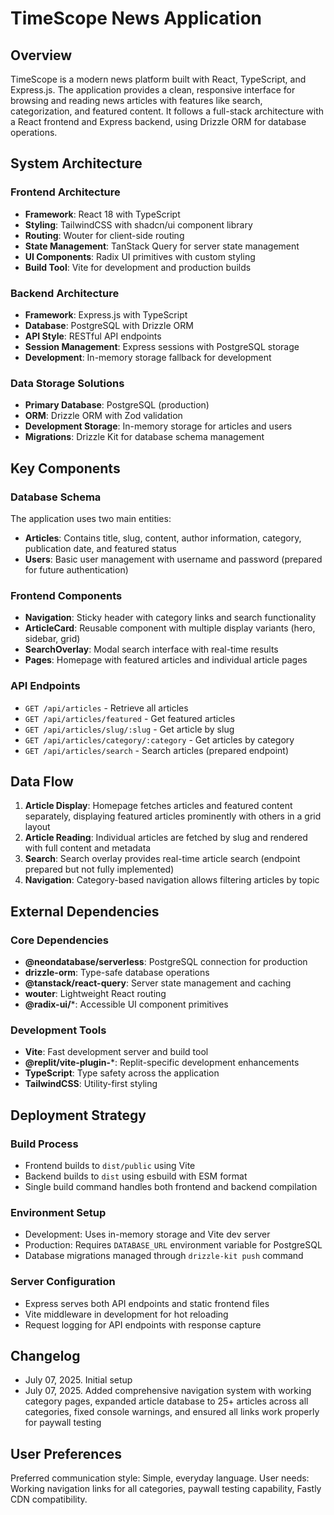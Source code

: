 # TimeScope News Application

## Overview

TimeScope is a modern news platform built with React, TypeScript, and Express.js. The application provides a clean, responsive interface for browsing and reading news articles with features like search, categorization, and featured content. It follows a full-stack architecture with a React frontend and Express backend, using Drizzle ORM for database operations.

## System Architecture

### Frontend Architecture
- **Framework**: React 18 with TypeScript
- **Styling**: TailwindCSS with shadcn/ui component library
- **Routing**: Wouter for client-side routing
- **State Management**: TanStack Query for server state management
- **UI Components**: Radix UI primitives with custom styling
- **Build Tool**: Vite for development and production builds

### Backend Architecture
- **Framework**: Express.js with TypeScript
- **Database**: PostgreSQL with Drizzle ORM
- **API Style**: RESTful API endpoints
- **Session Management**: Express sessions with PostgreSQL storage
- **Development**: In-memory storage fallback for development

### Data Storage Solutions
- **Primary Database**: PostgreSQL (production)
- **ORM**: Drizzle ORM with Zod validation
- **Development Storage**: In-memory storage for articles and users
- **Migrations**: Drizzle Kit for database schema management

## Key Components

### Database Schema
The application uses two main entities:
- **Articles**: Contains title, slug, content, author information, category, publication date, and featured status
- **Users**: Basic user management with username and password (prepared for future authentication)

### Frontend Components
- **Navigation**: Sticky header with category links and search functionality
- **ArticleCard**: Reusable component with multiple display variants (hero, sidebar, grid)
- **SearchOverlay**: Modal search interface with real-time results
- **Pages**: Homepage with featured articles and individual article pages

### API Endpoints
- `GET /api/articles` - Retrieve all articles
- `GET /api/articles/featured` - Get featured articles
- `GET /api/articles/slug/:slug` - Get article by slug
- `GET /api/articles/category/:category` - Get articles by category
- `GET /api/articles/search` - Search articles (prepared endpoint)

## Data Flow

1. **Article Display**: Homepage fetches articles and featured content separately, displaying featured articles prominently with others in a grid layout
2. **Article Reading**: Individual articles are fetched by slug and rendered with full content and metadata
3. **Search**: Search overlay provides real-time article search (endpoint prepared but not fully implemented)
4. **Navigation**: Category-based navigation allows filtering articles by topic

## External Dependencies

### Core Dependencies
- **@neondatabase/serverless**: PostgreSQL connection for production
- **drizzle-orm**: Type-safe database operations
- **@tanstack/react-query**: Server state management and caching
- **wouter**: Lightweight React routing
- **@radix-ui/***: Accessible UI component primitives

### Development Tools
- **Vite**: Fast development server and build tool
- **@replit/vite-plugin-***: Replit-specific development enhancements
- **TypeScript**: Type safety across the application
- **TailwindCSS**: Utility-first styling

## Deployment Strategy

### Build Process
- Frontend builds to `dist/public` using Vite
- Backend builds to `dist` using esbuild with ESM format
- Single build command handles both frontend and backend compilation

### Environment Setup
- Development: Uses in-memory storage and Vite dev server
- Production: Requires `DATABASE_URL` environment variable for PostgreSQL
- Database migrations managed through `drizzle-kit push` command

### Server Configuration
- Express serves both API endpoints and static frontend files
- Vite middleware in development for hot reloading
- Request logging for API endpoints with response capture

## Changelog
- July 07, 2025. Initial setup
- July 07, 2025. Added comprehensive navigation system with working category pages, expanded article database to 25+ articles across all categories, fixed console warnings, and ensured all links work properly for paywall testing

## User Preferences

Preferred communication style: Simple, everyday language.
User needs: Working navigation links for all categories, paywall testing capability, Fastly CDN compatibility.